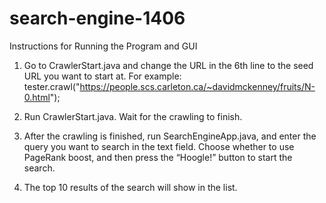 # search-engine-1406

Instructions for Running the Program and GUI

1. Go to CrawlerStart.java and change the URL in the 6th line to the seed URL you want to start at.
For example:
tester.crawl("https://people.scs.carleton.ca/~davidmckenney/fruits/N-0.html");

2. Run CrawlerStart.java. Wait for the crawling to finish.

3. After the crawling is finished, run SearchEngineApp.java, and enter the query you want to search in the text field. Choose whether to use PageRank boost, and then press the “Hoogle!” button to start the search.

4. The top 10 results of the search will show in the list.
